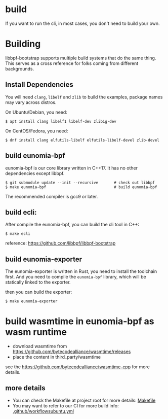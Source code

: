 # build

If you want to run the cli, in most cases, you don't need to build your own.

# Building

libbpf-bootstrap supports multiple build systems that do the same thing.
This serves as a cross reference for folks coming from different backgrounds.

## Install Dependencies

You will need `clang`, `libelf` and `zlib` to build the examples, package names may vary across distros.

On Ubuntu/Debian, you need:
```shell
$ apt install clang libelf1 libelf-dev zlib1g-dev
```

On CentOS/Fedora, you need:
```shell
$ dnf install clang elfutils-libelf elfutils-libelf-devel zlib-devel
```

## build eunomia-bpf

eunomia-bpf is our core library written in C++17. It has no other dependencies except libbpf.

```shell
$ git submodule update --init --recursive       # check out libbpf
$ make eunomia-bpf                              # build eunomia-bpf
```

The recommended compiler is gcc9 or later.

## build ecli:

After compile the eunomia-bpf, you can build the cli tool in C++:

```shell
$ make ecli
```

reference: https://github.com/libbpf/libbpf-bootstrap

## build eunomia-exporter

The eunomia-exporter is written in Rust, you need to install the toolchain first. And you need to compile the `eunomia-bpf` library, which will be statically linked to the exporter.

then you can build the exporter:

```shell
$ make eunomia-exporter
```
# build wasmtime in eunomia-bpf as wasm runtime

- download wasmtime from https://github.com/bytecodealliance/wasmtime/releases
- place the content in third_party/wasmtime

see the https://github.com/bytecodealliance/wasmtime-cpp for more details.


## more details


- You can check the Makefile at project root for more details: [Makefile](../Makefile)
- You may want to refer to our CI for more build info: [.github/workflowsubuntu.yml](../.github/workflows/ubuntu.yml)